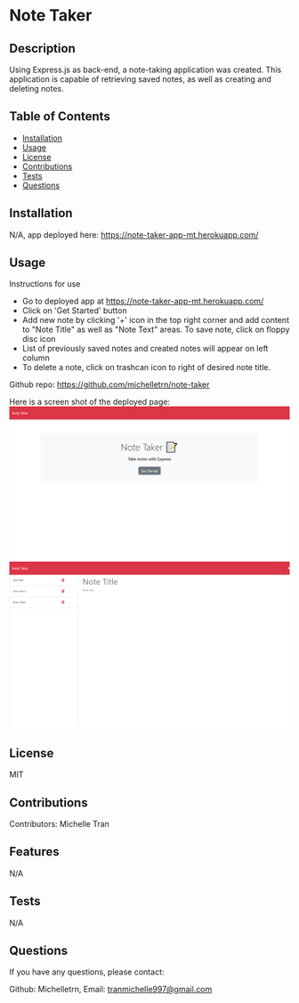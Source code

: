 # Note Taker

## Description
  
Using Express.js as back-end, a note-taking application was created. This application is capable of retrieving saved notes, as well as creating and deleting notes. 
  
  ## Table of Contents 
  
  - [Installation](#installation)
  - [Usage](#usage)
  - [License](#license)
  - [Contributions](#contributions)
  - [Tests](#tests)
  - [Questions](#questions)
  
  
  ## Installation
  N/A, app deployed here: https://note-taker-app-mt.herokuapp.com/

  ## Usage
  Instructions for use
  - Go to deployed app at https://note-taker-app-mt.herokuapp.com/
  - Click on 'Get Started' button
  - Add new note by clicking '+' icon in the top right corner and add content to "Note Title" as well as "Note Text" areas. To save note, click on floppy disc icon 
  - List of previously saved notes and created notes will appear on left column
  - To delete a note, click on trashcan icon to right of desired note title.

  Github repo: https://github.com/michelletrn/note-taker

  Here is a screen shot of the deployed page:
  ![main page screenshot](./img/note-taker-main.png)
  ![notes page screenshot](./img/note-taker-notes.png)


 
  ## License
  MIT
  
  ## Contributions
  Contributors: Michelle Tran
  
  ## Features
  
  N/A

  ## Tests

  N/A
    
  ## Questions
  If you have any questions, please contact:
  
  Github: Michelletrn, Email: tranmichelle997@gmail.com
